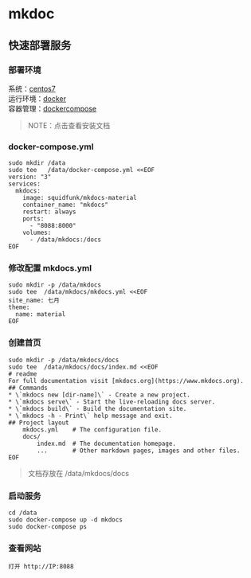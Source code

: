 # mkdoc


## 快速部署服务
### 部署环境
系统：[centos7]()  
运行环境：[docker](../Docker/docker.md)  
容器管理：[dockercompose](../Docker/docker-compose.md) 
>NOTE：点击查看安装文档

### docker-compose.yml
```
sudo mkdir /data
sudo tee   /data/docker-compose.yml <<EOF
version: "3"
services:
  mkdocs:
    image: squidfunk/mkdocs-material
    container_name: "mkdocs"
    restart: always
    ports:
      - "8088:8000"
    volumes:
      - /data/mkdocs:/docs
EOF 
```
###  修改配置 mkdocs.yml
```
sudo mkdir -p /data/mkdocs
sudo tee  /data/mkdocs/mkdocs.yml <<EOF
site_name: 七月
theme:
  name: material
EOF
``` 

### 创建首页
```
sudo mkdir -p /data/mkdocs/docs
sudo tee  /data/mkdocs/docs/index.md <<EOF
# readme
For full documentation visit [mkdocs.org](https://www.mkdocs.org).
## Commands
* \`mkdocs new [dir-name]\` - Create a new project.
* \`mkdocs serve\` - Start the live-reloading docs server.
* \`mkdocs build\` - Build the documentation site.
* \`mkdocs -h - Print\` help message and exit.
## Project layout
    mkdocs.yml    # The configuration file.
    docs/
        index.md  # The documentation homepage.
        ...       # Other markdown pages, images and other files.
EOF
```
> 文档存放在 /data/mkdocs/docs
### 启动服务
    cd /data
    sudo docker-compose up -d mkdocs
    sudo docker-compose ps 
### 查看网站
    打开 http://IP:8088 
    


